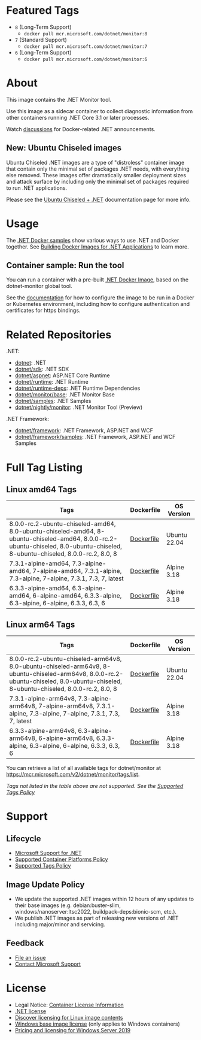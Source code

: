 # Featured Tags

* `8` (Long-Term Support)
  * `docker pull mcr.microsoft.com/dotnet/monitor:8`
* `7` (Standard Support)
  * `docker pull mcr.microsoft.com/dotnet/monitor:7`
* `6` (Long-Term Support)
  * `docker pull mcr.microsoft.com/dotnet/monitor:6`

# About

This image contains the .NET Monitor tool.

Use this image as a sidecar container to collect diagnostic information from other containers running .NET Core 3.1 or later processes.

Watch [discussions](https://github.com/dotnet/dotnet-docker/discussions/categories/announcements) for Docker-related .NET announcements.

## New: Ubuntu Chiseled images

Ubuntu Chiseled .NET images are a type of "distroless" container image that contain only the minimal set of packages .NET needs, with everything else removed.
These images offer dramatically smaller deployment sizes and attack surface by including only the minimal set of packages required to run .NET applications.

Please see the [Ubuntu Chiseled + .NET](https://github.com/dotnet/dotnet-docker/blob/main/documentation/ubuntu-chiseled.md) documentation page for more info.

# Usage

The [.NET Docker samples](https://github.com/dotnet/dotnet-docker/blob/main/samples/README.md) show various ways to use .NET and Docker together. See [Building Docker Images for .NET Applications](https://docs.microsoft.com/dotnet/core/docker/building-net-docker-images) to learn more.

## Container sample: Run the tool

You can run a container with a pre-built [.NET Docker Image](https://hub.docker.com/_/microsoft-dotnet-monitor/), based on the dotnet-monitor global tool.

See the [documentation](https://go.microsoft.com/fwlink/?linkid=2158052) for how to configure the image to be run in a Docker or Kubernetes environment, including how to configure authentication and certificates for https bindings.

# Related Repositories

.NET:

* [dotnet](https://hub.docker.com/_/microsoft-dotnet/): .NET
* [dotnet/sdk](https://hub.docker.com/_/microsoft-dotnet-sdk/): .NET SDK
* [dotnet/aspnet](https://hub.docker.com/_/microsoft-dotnet-aspnet/): ASP.NET Core Runtime
* [dotnet/runtime](https://hub.docker.com/_/microsoft-dotnet-runtime/): .NET Runtime
* [dotnet/runtime-deps](https://hub.docker.com/_/microsoft-dotnet-runtime-deps/): .NET Runtime Dependencies
* [dotnet/monitor/base](https://hub.docker.com/_/microsoft-dotnet-monitor-base/): .NET Monitor Base
* [dotnet/samples](https://hub.docker.com/_/microsoft-dotnet-samples/): .NET Samples
* [dotnet/nightly/monitor](https://hub.docker.com/_/microsoft-dotnet-nightly-monitor/): .NET Monitor Tool (Preview)

.NET Framework:

* [dotnet/framework](https://hub.docker.com/_/microsoft-dotnet-framework/): .NET Framework, ASP.NET and WCF
* [dotnet/framework/samples](https://hub.docker.com/_/microsoft-dotnet-framework-samples/): .NET Framework, ASP.NET and WCF Samples

# Full Tag Listing

## Linux amd64 Tags
Tags | Dockerfile | OS Version
-----------| -------------| -------------
8.0.0-rc.2-ubuntu-chiseled-amd64, 8.0-ubuntu-chiseled-amd64, 8-ubuntu-chiseled-amd64, 8.0.0-rc.2-ubuntu-chiseled, 8.0-ubuntu-chiseled, 8-ubuntu-chiseled, 8.0.0-rc.2, 8.0, 8 | [Dockerfile](https://github.com/dotnet/dotnet-docker/blob/main/src/monitor/8.0/ubuntu-chiseled/amd64/Dockerfile) | Ubuntu 22.04
7.3.1-alpine-amd64, 7.3-alpine-amd64, 7-alpine-amd64, 7.3.1-alpine, 7.3-alpine, 7-alpine, 7.3.1, 7.3, 7, latest | [Dockerfile](https://github.com/dotnet/dotnet-docker/blob/main/src/monitor/7.3/alpine/amd64/Dockerfile) | Alpine 3.18
6.3.3-alpine-amd64, 6.3-alpine-amd64, 6-alpine-amd64, 6.3.3-alpine, 6.3-alpine, 6-alpine, 6.3.3, 6.3, 6 | [Dockerfile](https://github.com/dotnet/dotnet-docker/blob/main/src/monitor/6.3/alpine/amd64/Dockerfile) | Alpine 3.18

## Linux arm64 Tags
Tags | Dockerfile | OS Version
-----------| -------------| -------------
8.0.0-rc.2-ubuntu-chiseled-arm64v8, 8.0-ubuntu-chiseled-arm64v8, 8-ubuntu-chiseled-arm64v8, 8.0.0-rc.2-ubuntu-chiseled, 8.0-ubuntu-chiseled, 8-ubuntu-chiseled, 8.0.0-rc.2, 8.0, 8 | [Dockerfile](https://github.com/dotnet/dotnet-docker/blob/main/src/monitor/8.0/ubuntu-chiseled/arm64v8/Dockerfile) | Ubuntu 22.04
7.3.1-alpine-arm64v8, 7.3-alpine-arm64v8, 7-alpine-arm64v8, 7.3.1-alpine, 7.3-alpine, 7-alpine, 7.3.1, 7.3, 7, latest | [Dockerfile](https://github.com/dotnet/dotnet-docker/blob/main/src/monitor/7.3/alpine/arm64v8/Dockerfile) | Alpine 3.18
6.3.3-alpine-arm64v8, 6.3-alpine-arm64v8, 6-alpine-arm64v8, 6.3.3-alpine, 6.3-alpine, 6-alpine, 6.3.3, 6.3, 6 | [Dockerfile](https://github.com/dotnet/dotnet-docker/blob/main/src/monitor/6.3/alpine/arm64v8/Dockerfile) | Alpine 3.18

You can retrieve a list of all available tags for dotnet/monitor at https://mcr.microsoft.com/v2/dotnet/monitor/tags/list.
<!--End of generated tags-->

*Tags not listed in the table above are not supported. See the [Supported Tags Policy](https://github.com/dotnet/dotnet-docker/blob/main/documentation/supported-tags.md)*

# Support

## Lifecycle

* [Microsoft Support for .NET](https://github.com/dotnet/core/blob/main/support.md)
* [Supported Container Platforms Policy](https://github.com/dotnet/dotnet-docker/blob/main/documentation/supported-platforms.md)
* [Supported Tags Policy](https://github.com/dotnet/dotnet-docker/blob/main/documentation/supported-tags.md)

## Image Update Policy

* We update the supported .NET images within 12 hours of any updates to their base images (e.g. debian:buster-slim, windows/nanoserver:ltsc2022, buildpack-deps:bionic-scm, etc.).
* We publish .NET images as part of releasing new versions of .NET including major/minor and servicing.

## Feedback

* [File an issue](https://github.com/dotnet/dotnet-docker/issues/new/choose)
* [Contact Microsoft Support](https://support.microsoft.com/contactus/)

# License

* Legal Notice: [Container License Information](https://aka.ms/mcr/osslegalnotice)
* [.NET license](https://github.com/dotnet/dotnet-docker/blob/main/LICENSE)
* [Discover licensing for Linux image contents](https://github.com/dotnet/dotnet-docker/blob/main/documentation/image-artifact-details.md)
* [Windows base image license](https://docs.microsoft.com/virtualization/windowscontainers/images-eula) (only applies to Windows containers)
* [Pricing and licensing for Windows Server 2019](https://www.microsoft.com/cloud-platform/windows-server-pricing)
